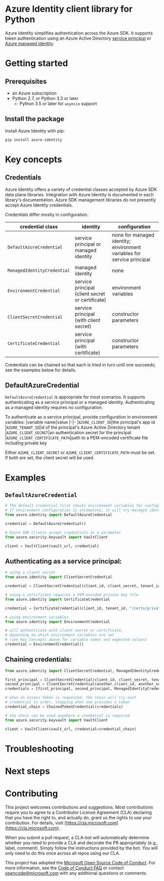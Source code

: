 # Azure Identity client library for Python
Azure Identity simplifies authentication across the Azure SDK.
It supports token authentication using an Azure Active Directory
[service principal](https://docs.microsoft.com/en-us/cli/azure/create-an-azure-service-principal-azure-cli?view=azure-cli-latest)
or
[Azure managed identity](https://docs.microsoft.com/en-us/azure/active-directory/managed-identities-azure-resources/overview).

# Getting started
## Prerequisites
- an Azure subscription
- Python 2.7, or Python 3.3 or later
  - Python 3.5 or later for `asyncio` support

## Install the package
Install Azure Identity with pip:
```sh
pip install azure-identity
```

# Key concepts
## Credentials
Azure Identity offers a variety of credential classes accepted by Azure SDK
data plane libraries. Integration with Azure Identity is documented in each
library's documentation. Azure SDK management libraries do not presently
accept Azure Identity credentials.

Credentials differ mostly in configuration.

|credential class|identity|configuration
|-|-|-
|`DefaultAzureCredential`|service principal or managed identity|none for managed identity; environment variables for service principal
|`ManagedIdentityCredential`|managed identity|none
|`EnvironmentCredential`|service principal (client secret or certificate)|environment variables
|`ClientSecretCredential`|service principal (with client secret)|constructor parameters
|`CertificateCredential`|service principal (with certificate)|constructor parameters

Credentials can be chained so that each is tried in turn until one succeeds;
see the examples below for details.

## DefaultAzureCredential
`DefaultAzureCredential` is appropriate for most scenarios. It supports
authenticating as a service principal or a managed identity. Authenticating
as a managed identity requires no configuration.

To authenticate as a service
principal, provide configuration in environment variables:
|variable name|value
|-|-
|`AZURE_CLIENT_ID`|the principal's app id
|`AZURE_TENANT_ID`|id of the principal's Azure Active Directory tenant
|`AZURE_CLIENT_SECRET`|an authentication secret for the principal
|`AZURE_CLIENT_CERTIFICATE_PATH`|path to a PEM-encoded certificate file including private key

Either `AZURE_CLIENT_SECRET` or `AZURE_CLIENT_CERTIFICATE_PATH` must be set.
If both are set, the client secret will be used.

# Examples

## `DefaultAzureCredential`
```py
# The default credential first checks environment variables for configuration as described above.
# If environment configuration is incomplete, it will try managed identity.
from azure.identity import DefaultAzureCredential

credential = DefaultAzureCredential()

# Azure SDK clients accept credentials as a parameter
from azure.security.keyvault import VaultClient

client = VaultClient(vault_url, credential)
```

## Authenticating as a service principal:
```py
# using a client secret
from azure.identity import ClientSecretCredential

credential = ClientSecretCredential(client_id, client_secret, tenant_id)

# using a certificate requires a PEM-encoded private key file
from azure.identity import CertificateCredential

credential = CertificateCredential(client_id, tenant_id, "/certs/private-key.pem")

# using environment variables
from azure.identity import EnvironmentCredential

# will authenticate with client secret or certificate,
# depending on which environment variables are set
# (see Key Concepts above for variable names and expected values)
credential = EnvironmentCredential()
```

## Chaining credentials:
```py
from azure.identity import ClientSecretCredential, ManagedIdentityCredential, ChainedTokenCredential

first_principal = ClientSecretCredential(client_id, client_secret, tenant_id)
second_principal = ClientSecretCredential(another_client_id, another_secret, tenant_id)
credentials = [first_principal, second_principal, ManagedIdentityCredential()]

# when an access token is requested, the chain will try each
# credential in order, stopping when one provides a token
credential_chain = ChainedTokenCredential(credentials)

# the chain can be used anywhere a credential is required
from azure.security.keyvault import VaultClient

client = VaultClient(vault_url, credential=credential_chain)
```

# Troubleshooting

# Next steps

# Contributing
This project welcomes contributions and suggestions.  Most contributions require you to agree to a
Contributor License Agreement (CLA) declaring that you have the right to, and actually do, grant us
the rights to use your contribution. For details, visit [https://cla.microsoft.com](https://cla.microsoft.com).

When you submit a pull request, a CLA-bot will automatically determine whether you need to provide
a CLA and decorate the PR appropriately (e.g., label, comment). Simply follow the instructions
provided by the bot. You will only need to do this once across all repos using our CLA.

This project has adopted the
[Microsoft Open Source Code of Conduct](https://opensource.microsoft.com/codeofconduct/).
For more information, see the
[Code of Conduct FAQ](https://opensource.microsoft.com/codeofconduct/faq/)
or contact [opencode@microsoft.com](mailto:opencode@microsoft.com) with any
additional questions or comments.
